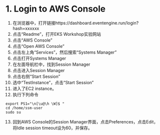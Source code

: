 
# 1. Login to AWS Console

1. 在浏览器中，打开链接https://dashboard.eventengine.run/login?hash=xxxxxx
2. 点击“Readme”，打开EKS Workshop实验网站
3. 点击“AWS Console”
4. 点击“Open AWS Console”
5. 点击左上角“Services”，然后搜索“Systems Manager”
6. 点击打开Systems Manager
7. 在左面导航栏中，找到Session Manager
8. 点击进入Session Manager
9. 点击右侧“Start Session”
10. 选中“TestInstance”，点击“Start Session”
11. 进入了EC2 instance。
12. 执行下列命令
```
export PS1="\n[\u@\h \W]$ "
cd /home/ssm-user
sudo su
```
13. 回到AWS Console的Session Manager界面，点击Preferences，点击Edit，将Idle session timeout设为60，并保存。
